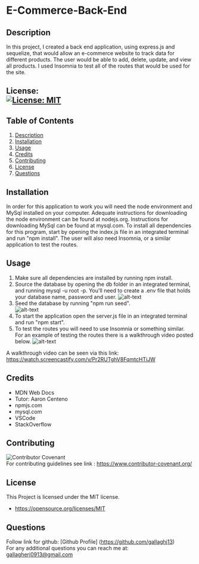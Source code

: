 # E-Commerce-Back-End

## Description

In this project, I created a back end application, using express.js and sequelize, that would allow an e-commerce website to track data for different products. The user would be able to add, delete, update, and view all products. I used Insomnia to test all of the routes that would be used for the site.

## License: <br />[![License: MIT](https://img.shields.io/badge/License-MIT-yellow.svg)](https://opensource.org/licenses/MIT)

## Table of Contents
1. [Description](#description)
2. [Installation](#installation)
3. [Usage](#usage)
4. [Credits](#credits)
5. [Contributing](#contributing)
6. [License](#license)
7. [Questions](#questions)

## Installation

In order for this application to work you will need the node environment and MySql installed on your computer. Adequate instructions for downloading the node environment can be found at nodejs.org. Instructions for downloading MySql can be found at mysql.com. To install all dependencies for this program, start by opening the index.js file in an integrated terminal and run "npm install". The user will also need Insomnia, or a similar application to test the routes.

## Usage
1. Make sure all dependencies are installed by running npm install.
2. Source the database by opening the db folder in an integrated terminal, and running mysql -u root -p. You'll need to create a .env file that holds your database name, password and user.
![alt-text](./images/Photo1.png) <br />
3. Seed the database by running "npm run seed". <br />
![alt-text](./images/Photo2.png) <br />
4. To start the application open the server.js file in an integrated terminal and run "npm start".
5. To test the routes you will need to use Insomnia or something similar. For an example of testing the routes there is a walkthrough video posted below.
![alt-text](./images/Photo3.png)

A walkthrough video can be seen via this link: https://watch.screencastify.com/v/Pr2RUTghV8FqmtcHTiJW

## Credits

- MDN Web Docs
- Tutor: Aaron Centeno
- npmjs.com
- mysql.com
- VSCode
- StackOverflow

## Contributing

![Contributor Covenant](https://img.shields.io/badge/Contributor%20Covenant-2.1-4baaaa.svg) <br />
For contributing guidelines see link : https://www.contributor-covenant.org/


## License 
This Project is licensed under the MIT license.

* https://opensource.org/licenses/MIT

## Questions

Follow link for github: [Github Profile] (https://github.com/gallaghj13) <br />
For any additional questions you can reach me at: gallagherj0913@gmail.com
